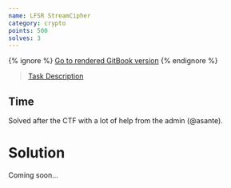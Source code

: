 ```yaml
---
name: LFSR StreamCipher
category: crypto
points: 500
solves: 3
---
```


{% ignore %}
[Go to rendered GitBook version](https://sasdf.cf/ctf-tasks-writeup/)
{% endignore %}

> [Task Description](./task.md)

## Time
Solved after the CTF with a lot of help from the admin (@asante).


# Solution
Coming soon...
